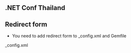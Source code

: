 ## .NET Conf Thailand


## Redirect form
- You need to add redirect form to _config.xml and Gemfile

_config.xml
```

```
